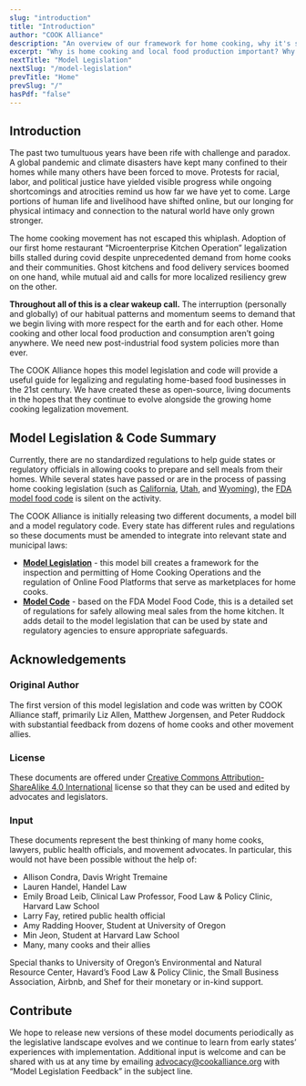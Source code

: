 ```yaml
---
slug: "introduction"
title: "Introduction"
author: "COOK Alliance"
description: "An overview of our framework for home cooking, why it's so important, and why now." 
excerpt: "Why is home cooking and local food production important? Why now?"
nextTitle: "Model Legislation"
nextSlug: "/model-legislation"
prevTitle: "Home"
prevSlug: "/"
hasPdf: "false"
---
```


## Introduction
The past two tumultuous years have been rife with challenge and paradox. A global pandemic and climate disasters have kept many confined to their homes while many others have been forced to move. Protests for racial, labor, and political justice have yielded visible progress while ongoing shortcomings and atrocities remind us how far we have yet to come. Large portions of human life and livelihood have shifted online, but our longing for physical intimacy and connection to the natural world have only grown stronger. 

The home cooking movement has not escaped this whiplash. Adoption of our first home restaurant “Microenterprise Kitchen Operation” legalization bills stalled during covid despite unprecedented demand from home cooks and their communities. Ghost kitchens and food delivery services boomed on one hand, while mutual aid and calls for more localized resiliency grew on the other. 

**Throughout all of this is a clear wakeup call.** The interruption (personally and globally) of our habitual patterns and momentum seems to demand that we begin living with more respect for the earth and for each other. Home cooking and other local food production and consumption aren’t going anywhere. We need new post-industrial food system policies more than ever. 

The COOK Alliance hopes this model legislation and code will provide a useful guide for legalizing and regulating home-based food businesses in the 21st century. We have created these as open-source, living documents in the hopes that they continue to evolve alongside the growing home cooking legalization movement. 

## Model Legislation & Code Summary

Currently, there are no standardized regulations to help guide states or regulatory officials in allowing cooks to prepare and sell meals from their homes. While several states have passed or are in the process of passing home cooking legislation (such as [California](https://leginfo.legislature.ca.gov/faces/billNavClient.xhtml?bill_id=201720180AB626), [Utah](https://le.utah.gov/~2021/bills/static/HB0094.html), and [Wyoming](https://www.wyoleg.gov/Legislation/2020/HB0084)), the [FDA model food code](https://www.fda.gov/food/retail-food-protection/fda-food-code) is silent on the activity. 

The COOK Alliance is initially releasing two different documents, a model bill and a model regulatory code. Every state has different rules and regulations so these documents must be amended to integrate into relevant state and municipal laws:

* **[Model Legislation](/model-legislation)** - this model bill creates a framework for the inspection and permitting of Home Cooking Operations and the regulation of Online Food Platforms that serve as marketplaces for home cooks.
* **[Model Code](/model-code)** - based on the FDA Model Food Code, this is a detailed set of regulations for safely allowing meal sales from the home kitchen. It adds detail to the model legislation that can be used by state and regulatory agencies to ensure appropriate safeguards. 


## Acknowledgements

### Original Author
The first version of this model legislation and code was written by COOK Alliance staff, primarily Liz Allen, Matthew Jorgensen, and Peter Ruddock with substantial feedback from dozens of home cooks and other movement allies. 

### License
These documents are offered under [Creative Commons Attribution-ShareAlike 4.0 International](https://creativecommons.org/licenses/by-sa/4.0/) license so that they can be used and edited by advocates and legislators.

### Input
These documents represent the best thinking of many home cooks, lawyers, public health officials, and movement advocates. In particular, this would not have been possible without the help of: 

* Allison Condra, Davis Wright Tremaine
* Lauren Handel, Handel Law
* Emily Broad Leib, Clinical Law Professor, Food Law & Policy Clinic, Harvard Law School
* Larry Fay, retired public health official 
* Amy Radding Hoover, Student at University of Oregon
* Min Jeon, Student at Harvard Law School
* Many, many cooks and their allies 

Special thanks to University of Oregon’s Environmental and Natural Resource Center, Havard’s Food Law & Policy Clinic, the Small Business Association, Airbnb, and Shef for their monetary or in-kind support. 


## Contribute

We hope to release new versions of these model documents periodically as the legislative landscape evolves and we continue to learn from early states’ experiences with implementation. Additional input is welcome and can be shared with us at any time by emailing [advocacy@cookalliance.org](mailto:advocacy@cookalliance.org) with “Model Legislation Feedback” in the subject line.
